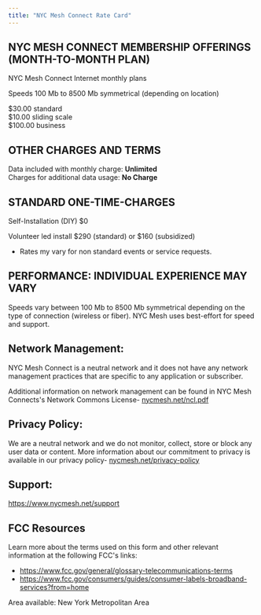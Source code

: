 ```yaml
---
title: "NYC Mesh Connect Rate Card"
---
```


## NYC MESH CONNECT MEMBERSHIP OFFERINGS (MONTH-TO-MONTH PLAN)

NYC Mesh Connect Internet monthly plans

Speeds 100 Mb to 8500 Mb symmetrical (depending on location)	

$30.00 standard  
$10.00 sliding scale  
$100.00 business  

## OTHER CHARGES AND TERMS
 
Data included with monthly charge:	**Unlimited**  
Charges for additional data usage:	**No Charge**  

## STANDARD ONE-TIME-CHARGES
 
Self-Installation (DIY)	$0 

Volunteer led install $290 (standard) or $160 (subsidized)
* Rates my vary for non standard events or service requests.
 
## PERFORMANCE: INDIVIDUAL EXPERIENCE MAY VARY

Speeds vary between 100 Mb to 8500 Mb symmetrical depending on the type of connection (wireless or fiber). NYC Mesh uses best-effort for speed and support.

## Network Management:  
NYC Mesh Connect is a neutral network and it does not have any network management practices that are specific to any application or subscriber.

Additional information on network management can be found in NYC Mesh Connects's Network Commons License- [nycmesh.net/ncl.pdf](../ncl.pdf) 

## Privacy Policy:  
We are a neutral network and we do not monitor, collect, store or block any user data or content. More information about our commitment to privacy is available in our privacy policy- [nycmesh.net/privacy-policy](../privacy-policy)
 
## Support:

https://www.nycmesh.net/support

## FCC Resources
Learn more about the terms used on this form and other relevant information at the following FCC's links:  
* https://www.fcc.gov/general/glossary-telecommunications-terms
* https://www.fcc.gov/consumers/guides/consumer-labels-broadband-services?from=home	


Area available: New York Metropolitan Area
